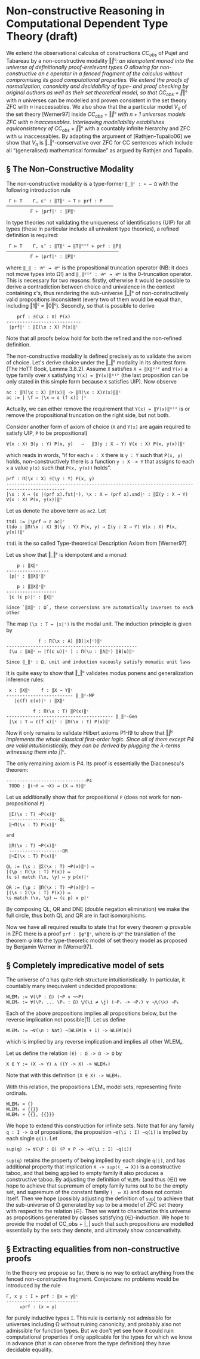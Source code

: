 Non-constructive Reasoning in Computational Dependent Type Theory (draft)
=========================================================================

We extend the observational calculus of constructions $CC_{obs}$ of Pujet and Tabareau by
a non-constructive modality ‖_‖ᶜ: an idempotent monad into the universe of definitionally
proof-irrelevant types Ω allowing for non-constructive an ε operator in a fenced fragment
of the calculus without compromising its good computational properties. We extend the proofs
of normalization, canonicity and decidability of type- and proof checking by original authors
as well as their set theoretical model, so that $CC_{obs}$ + ‖_‖ᶜ with $n$ universes can be
modelled and proven consistent in the set theory ZFC with $n$ inaccessables. We also show
that the a particular model $V_n$ of the set theory [Werner97] inside $CC_{obs}$ + ‖_‖ᶜ with
$n + 1$ universes models ZFC with $n$ inaccessables. Interleaving modellability establishes
equiconsistency of $CC_{obs}$ + ‖_‖ᶜ with a countably infinite hierarchy and ZFC with ω
inaccessables. By adapting the argument of [Rathjen-Tupailo06] we show that $V_n$ is
‖_‖ᶜ-conservative over ZFC for CC sentences which include all “(generalised) mathematical
formulae” as argued by Rathjen and Tupailo.

<!--

Let `V := Σ(\P : Ω -> Ω) ∃(\P' : (Ω -> Ω) -> Ω) ‖∀P'(P)‖ᶜ = ‖∀P`‖ᶜ

For every element of some s : V_i we have

Define globalize(s : Vᵢ) : V
sup(\f : Π(T : 𝒰ⁱ) (T -> Vᵢ)) => (
(\set : Ω ↦ ??),
(\pred : (Ω -> Ω) ↦ ??),
??
)

  --->

§ The Non-Constructive Modality
-------------------------------

The non-constructive modality is a type-former `‖_‖ᶜ : ∗ → Ω` with the following introduction rule

```
 Γ ⊢ T    Γ, εᵀ : ‖T‖ᶜ → T ⊢ prf : P
────────────────────────────────────────
         Γ ⊢ |prf|ᶜ : ‖P‖ᶜ
```

In type theories not validating the uniqueness of identifications (UIP) for all types (these
in particular include all univalent type theories), a refined definition is required:

```
 Γ ⊢ T    Γ, εᵀ : ‖T‖ᶜ → ‖T‖ᵁᴵᴾ ⊢ prf : ‖P‖
──────────────────────────────────────────
         Γ ⊢ |prf|ᶜ : ‖P‖ᶜ
```

where `‖_‖ : 𝒰ⁿ → 𝒰ⁿ` is the propositional truncation operator (NB: it does not move types into Ω!)
and `‖_‖ᵁᴵᴾ : 𝒰ⁿ → 𝒰ⁿ` is the 0-truncation operator.
This is necessary for two reasons: firstly, otherwise it would be possible to derive a contradiction
between choice and univalence in the context containing ε's, thus rendering the sub-universe ‖_‖ᶜ of
non-constructively valid propositions inconsistent (every two of them would be equal than, including
‖1‖ᶜ = ‖0‖ᶜ). Secondly, so that is possible to derive
```
    prf : ∃(\x : X) P(x)
----------------------------
 |prf|ᶜ : ‖Σ(\x : X) P(x)‖ᶜ
```

Note that all proofs below hold for both the refined and the non-refined definition.

The non-constructive modality is defined precisely as to validate the axiom of choice. Let's
derive choice under the ‖_‖ᶜ modality in its shortest form (The HoTT Book, Lemma 3.8.2). Assume
`X` satisfies `X = ‖X‖ᵁᴵᴾ` and `Y(x)` a type family over `X` satisfying `Y(x) = ‖Y(x)‖ᵁᴵᴾ` (the last
proposition can be only stated in this simple form because `X` satisfies UIP). Now observe
```
ac : ‖Π(\x : X) ‖Y(x)‖ -> ‖Π(\x : X)Y(x)‖‖ᶜ
ac := | \f ↦ |\x ↦ ε (f x)| |ᶜ
```
Actually, we can either remove the requirement that `Y(x) = ‖Y(x)‖ᵁᴵᴾ` is or remove the
propositional truncation on the right side, but not both.

Consider another form of axiom of choice (`X` and `Y(x)` are again required to satisfy
UIP, `P` to be propositional)

```
∀(x : X) ∃(y : Y) P(x, y)   →   ‖∃(y : X → Y) ∀(x : X) P(x, y(x))‖ᶜ
```

which reads in words, “if for each `x : X` there is `y : Y` such that `P(x, y)` holds,
non-constructively there is a function `y : X -> Y` that assigns to each `x` a value `y(x)`
such that `P(x, y(x))` holds”.

```
prf : Π(\x : X) ∃(\y : Y) P(x, y)
--------------------------------------------------------------------------------------------
|\x : X ↦ (ε |(prf x).fst|ᶜ), \x : X ↦ (prf x).snd|ᶜ : ‖Σ(y : X → Y) ∀(x : X) P(x, y(x))‖ᶜ
```

Let us denote the above term as `ac2`. Let
```
ttdi := |\prf ↦ ε ac|ᶜ
ttdo : ‖Π(\x : X) ∃(\y : Y) P(x, y) → Σ(y : X → Y) ∀(x : X) P(x, y(x))‖ᶜ
```

`ttdi` is the so called Type-theoretical Description Axiom from [Werner97]

Let us show that ‖_‖ᶜ is idempotent and a monad:
```
    p : ‖X‖ᶜ
----------------
 |p|ᶜ : ‖‖X‖ᶜ‖ᶜ

    p : ‖‖X‖ᶜ‖ᶜ
-------------------
 |ε (ε p)|ᶜ : ‖X‖ᶜ

Since `‖X‖ᶜ : Ω`, these conversions are automatically inverses to each other
```


The map `(\x : T ↦ |x|ᶜ)` is the modal unit. The induction principle is given by
```
            f : Π(\x : A) ‖B(|x|ᶜ)‖ᶜ
-------------------------------------------------
 (\u : ‖A‖ᶜ ↦ |f(ε u)|ᶜ ) : Π(\u : ‖A‖ᶜ) ‖B(u)‖ᶜ

Since ‖_‖ᶜ : Ω, unit and induction vacously satisfy monadic unit laws
```

It is quite easy to show that ‖_‖ᶜ validates modus ponens and generalization inference rules:

```
 x : ‖X‖ᶜ    f : ‖X → Y‖ᶜ
------------------------- ‖_‖ᶜ-MP
   |ε(f) ε(x)|ᶜ : ‖X‖ᶜ

          f : Π(\x : T) ‖P(x)‖ᶜ
---------------------------------------- ‖_‖ᶜ-Gen
 |\x : T ↦ ε(f x)|ᶜ : ‖Π(\x : T) P(x)‖ᶜ
```

Now it only remains to validate Hilbert axioms P1-I9 to show that ‖_‖ᶜ implements the whole
classical first-order logic. Since all of them except P4 are valid intuitionistically, they
can be derived by plugging the λ-terms witnessing them into |_|ᶜ.

The only remaining axiom is P4. Its proof is essentially the Diaconescu's theorem:
```
------------------------------P4
 TODO : ‖(¬Y → ¬X) → (X → Y)‖ᶜ

```

Let us additionally show that for propositional `P` (does not work for non-propositional `P`)
```
 ‖Σ(\x : T) ¬P(x)‖ᶜ
 -------------------QL
 ‖¬Π(\x : T) P(x)‖ᶜ

and

 ‖Π(\x : T) ¬P(x)‖ᶜ
 --------------------QR
 ‖¬Σ(\x : T) P(x)‖ᶜ

QL := (\s : ‖Σ(\x : T) ¬P(x)‖ᶜ) ↦
|(\p : Π(\x : T) P(x)) ↦
(ε s) match (\x, \y) ↦ y p(x)|ᶜ

QR := (\p : ‖Π(\x : T) ¬P(x)‖ᶜ) ↦
|(\s : Σ(\x : T) P(x)) ↦
\s match (\x, \p) ↦ (ε p) x p|ᶜ
```

By composing QL, QR and DNE (double negation elimination) we make the full circle,
thus both QL and QR are in fact isomorphisms.

Now we have all required results to state that for every theorem φ provable in ZFC
there is a proof `prf : ‖φⱽ‖ᶜ`, where is φⱽ the translation of the theorem φ into
the type-theoretic model of set theory model as proposed by Benjamin Werner in
[Werner97].

§ Completely impredicative model of sets
----------------------------------------

The universe of `Ω` has quite rich structure intuitionistically. In particular, it countably many
inequivalent undecided propostions:
```
WLEM₁ := ∀(\P : Ω) (¬P ∨ ¬¬P)
WLEMₙ := ∀(\P₁ ... \Pₙ : Ω) ⋁(\i ≠ \j) (¬Pᵢ -> ¬Pⱼ) ∨ ¬⋀(\k) ¬Pₖ
```

Each of the above propositions implies all propositions below, but the reverse implication not possible[1].
Let us define
```
WLEM₀ := ¬∀(\n : Nat) ¬(WLEM(n + 1) -> WLEM(n))
```
which is implied by any reverse implication and implies all other WLEMₙ.

Let us define the relation `(∈) : Ω -> Ω -> Ω` by
```
X ∈ Y := (X -> Y) ∧ ((Y -> X) -> WLEM₀)
```

Note that with this definition `(X ∈ X) -> WLEM₀`.

With this relation, the propositions LEMₙ model sets, representing finite ordinals.
```
WLEM₀ ⋍ {}
WLEM₁ ⋍ {{}}
WLEM₂ ⋍ {{}, {{}}}
```

We hope to extend this construction for infinite sets. Note that for any family `q : I -> Ω` of
propositions, the proposition `¬∀(\i : I) ¬q(i)` is implied by each single `q(i)`. Let
```
sup(q) := ∀(\P : Ω) (P ∨ P -> ¬∀(\i : I) ¬q(i))
```

`sup(q)` retains the property of being implied by each single `q(i)`, and has additional property
that implication `X -> sup((_ ↦ X))` is a constructive taboo, and that being applied to empty family
it also produces a constructive taboo. By adjusting the definition of `WLEM₀` (and thus (∈)) we
hope to achieve that supremum of empty family turns out to be the empty set, and supremum of the
constant family `(_ ↦ X)` and does not contain itself. Then we hope (possibly adjusting the definition
of `sup`) to achieve that the sub-universe of Ω generated by `sup` to be a model of ZFC set theory
with respect to the relation (∈). Then we want to characterize this universe as propositions generated
by classes satisfying (∈)-induction. We hope to provide the model of CC_obs + |_| such that such
propositions are modelled essentially by the sets they denote, and ultimately show concervativity.


§ Extracting equalities from non-constructive proofs
----------------------------------------------------

In the theory we propose so far, there is no way to extract anything from the fenced
non-constructive fragment. Conjecture: no problems would be introduced by the rule
```
Г, x y : I ⊢ prf : ‖x = y‖ᶜ
---------------------------
     ↡prf : (x = y)
```
for purely inductive types `I`. This rule is certainly not admissible for universes
including Ω without ruining canonicity, and probably also not admissible for function
types. But we don't yet see how it could ruin computational properties if only applicable
for the types for which we know in advance (that is can observe from the type definition)
they have decidable equality.
